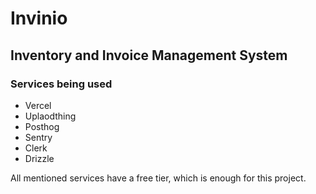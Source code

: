 # Invinio

## Inventory and Invoice Management System

### Services being used

- Vercel
- Uplaodthing
- Posthog
- Sentry
- Clerk
- Drizzle

All mentioned services have a free tier, which is enough for this project.
